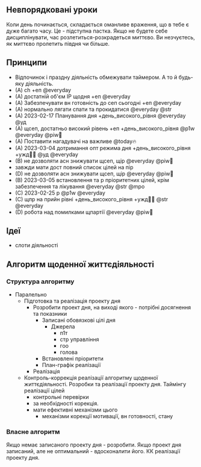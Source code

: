 ## Невпорядковані уроки
Коли день починається, складається оманливе враження, що в тебе є дуже багато часу. Це - підступна пастка. Якщо не будете себе дисциплінувати, час розлетиться-розкрадеться миттєво. Ви незчуєтесь, як миттєво пролетить півдня чи більше.

## Принципи
* Відпочинок і праздну діяльність обмежувати таймером. А то й будь-яку діяльність.
* (A) ch +еп @everyday
* (A) достатній об'єм ІР щодня +еп @everyday
* (A) Забезпечувати вн готовність до сеп сьогодні +еп @everyday
* (A) нормально лягати спати та прокидатися @everyday @str
* (A) 2023-02-17 Планування дня +день_високого_рівня @everyday @уд
* (A) щсеп, достатньо високий рівень +еп +день_високого_рівня @p1w @everyday @piw🧠 
* (A) Поставити нагадувачі на важливе @today🔥
* (A) 2023-03-04 дотримання опт режима дня +день_високого_рівня +ужд🧑‍💼 @уд @everyday
* (B) не дозволяти асн знижувати щсеп, щір @everyday @piw🧠 
* завжди мати дост повний список цілей на пір
* (D) не дозволяти асн знижувати щсеп, щір @everyday @piw🧠
* (B) 2023-03-05 встановлення та р пріоритетних цілей, крім забезпечення та лікування @everyday @str @mpo
* (C) 2023-02-25 р @p1w @everyday
* (C) щпр на прийн рівні +день_високого_рівня +ужд🧑‍💼 @str @everyday
* (D) робота над помилками щпартії @everyday @piw🧠
## Ідеї
- слоти діяльності 
## Алгоритм щоденної життєдіяльності
### Структура алгоритму
- Паралельно
	- Підготовка та реалізація проекту дня
		- Розробити проект дня, на виході якого - потрібні досягнення та показники 
			- Записані обовязкові цілі дня
				- Джерела
					- п1т
					- стр управління
					- гоо
					- голова
			- Встановлені пріоритети
			- План-графік реалізації
		- Реалізація
	- Контроль-коррекція реалізації алгоритму щоденної життєдіяльності. Розробки та реалізації проекту дня. Таймінгу реалізації цілей
		- контрольні перевірки 
		- за необхідності корекція. 
		- мати ефективні механізми цього
			- механізми корекції мотивації, вн готовності, стану
### Власне алгоритм
Якщо немає записаного проекту дня - розробити.
Якщо проект дня записаний, але не оптимальний - вдосконалити його.
КК реалізації проекту дня.